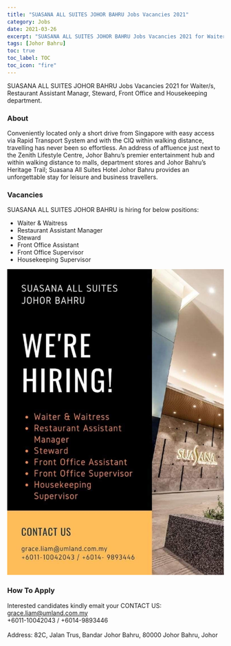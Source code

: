 ```yaml
---
title: "SUASANA ALL SUITES JOHOR BAHRU Jobs Vacancies 2021" 
category: Jobs 
date: 2021-03-26 
excerpt: "SUASANA ALL SUITES JOHOR BAHRU Jobs Vacancies 2021 for Waiter/s, Restaurant Assistant Managr, Steward, Front Office and Housekeeping department" 
tags: [Johor Bahru] 
toc: true 
toc_label: TOC 
toc_icon: "fire" 
--- 
```


SUASANA ALL SUITES JOHOR BAHRU Jobs Vacancies 2021 for Waiter/s, Restaurant Assistant Managr, Steward, Front Office and Housekeeping department.

### About
Conveniently located only a short drive from Singapore with easy access via Rapid Transport System and with the CIQ within walking distance, travelling has never been so effortless. An address of affluence just next to the Zenith Lifestyle Centre, Johor Bahru’s premier entertainment hub and within walking distance to malls, department stores and Johor Bahru’s Heritage Trail; Suasana All Suites Hotel Johor Bahru provides an unforgettable stay for leisure and business travellers.

### Vacancies
SUASANA ALL SUITES JOHOR BAHRU is hiring for below positions:

- Waiter & Waitress
- Restaurant Assistant Manager
- Steward
- Front Office Assistant
- Front Office Supervisor
- Housekeeping Supervisor

![SUASANA ALL SUITES JOHOR BAHRU  Jobs 2021!](/assets/images/2021-03/suasana-all-suites-johor-bahru-jobs-vacancies-2021.jpg "SUASANA ALL SUITES JOHOR BAHRU Jobs 2021")

### How To Apply 
Interested candidates kindly emait your CONTACT US:<br/>
grace.liam@umland.com.my<br/>
+6011-10042043 / +6014-9893446
<br/><br/>
Address: 82C, Jalan Trus, Bandar Johor Bahru, 80000 Johor Bahru, Johor